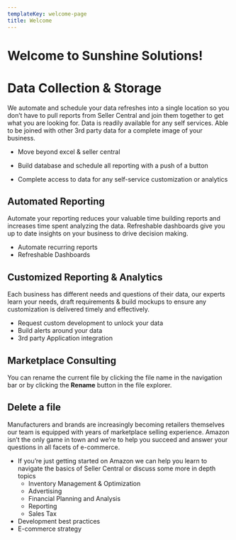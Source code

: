 ```yaml
---
templateKey: welcome-page
title: Welcome
---
```

# Welcome to Sunshine Solutions!


# **Data Collection & Storage**

We automate and schedule your data refreshes into a single location so you don’t have to pull reports from Seller Central and join them together to get what you are looking for. Data is readily available for any self services. Able to be joined with other 3rd party data for a complete image of your business.
-   Move beyond excel & seller central
    
-   Build database and schedule all reporting with a push of a button
    
-   Complete access to data for any self-service customization or analytics

## **Automated Reporting**

Automate your reporting reduces your valuable time building reports and increases time spent analyzing the data. Refreshable dashboards give you up to date insights on your business to drive decision making.
-   Automate recurring reports
   -   Refreshable Dashboards

## **Customized Reporting & Analytics**

Each business has different needs and questions of their data, our experts learn your needs, draft requirements & build mockups to ensure any customization is delivered timely and effectively.
-   Request custom development to unlock your data
-   Build alerts around your data
-   3rd party Application integration

## **Marketplace Consulting**

You can rename the current file by clicking the file name in the navigation bar or by clicking the **Rename** button in the file explorer.

## Delete a file

Manufacturers and brands are increasingly becoming retailers themselves our team is equipped with years of marketplace selling experience. Amazon isn’t the only game in town and we’re to help you succeed and answer your questions in all facets of e-commerce.
-   If you’re just getting started on Amazon we can help you learn to navigate the basics of Seller Central or discuss some more in depth topics
	-   Inventory Management & Optimization
	-   Advertising
	-   Financial Planning and Analysis 
	-  Reporting  
	-   Sales Tax
-   Development best practices
-   E-commerce strategy
